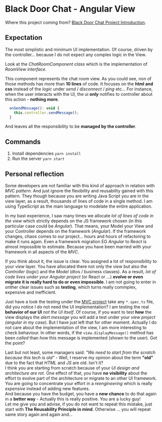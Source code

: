 # Black Door Chat - Angular View

Where this project coming from? [Black Door Chat Project Introduction](https://github.com/cristianmercado19/black-door-chat).

## Expectation

The most simplistic and minimum UI implementation. Of course, driven by the controller... because I do not expect any complex logic in the View.

Look at the *ChatRoomComponent class* which is the implementation of *RoomView interface*.

This component represents the chat room view. As you could see, non of those methods has more than **10 lines** of code. It focuses on the **html and css** instead of the *logic* under *send* / *disconnect* / *ping* etc... For instance, when the user interacts with the UI, the ui **only** notifies to controller about this action - **nothing more**.

```js
  onSendMessage(): void {
    this.controller.sendMessage();
  }
```

And leaves all the responsibility to be **managed by the controller**.

## Commands

1. Install dependencies `yarn install`
2. Run the server `yarn start`

## Personal reflection

Some developers are not familiar with this kind of approach in relation with *MVC pattern*. And just ignore the flexibility and reusability gained with this pattern. They though because you are writing Java Script you are in the view layer, as a result, thousands of lines of code in a single method. I am using TypeScript as the main language to modelate the entire application.

In my bast experience, I saw many times we allocate *lot of lines of code in the view* which strictly depends on the JS framework chosen (in this particular case could be *Angular*). That means, your Model your View and your Controller depends on the framework (*Angular*). If the framework changes, chaos comes to our project... hours and hours of refactoring to make it runs again. Even a framework migration EG *Angular* to *React* is almost impossible to estimate. Because you have been married with your framework in all aspects of the *MVC*.

If you think about it, the issue is clear. You assigned a lot of responsibility to your *view* layer. You have allocated there not only the *view* but also the *Controller* (logic) and the *Model* (dtos / business classes). As a result, *lot of code lives under your Angular project* (or React or ...) **evolve or even migrate it is really hard to do or even impossible**.
I am not going to enter in onther clear issues such as **testing**, which turns really commplex, expensive and inefficient.

Just have a look the testing under the [MVC project](https://github.com/cristianmercado19/black-door-chat-mvc) take any `*.spec.ts` file, did you notice I do not need the UI implementation? I am testing the real **behavior of our UI** *not the UI itself*. Of course, if you want to test **how** the view displays the *alert message* you will add a test under your *view project (angular in my case)*. But I have just left that for other moment. Actually I do not care about the implementation of the view, I am more interesting to check behaviour. In other words, if the `view.displayMessage()` method has been *called* than *how* this message is implemented (shown to the user). Got the point?

Last but not least, some managers said: *"We need to start from the scratch because this tech is old"* - Well, I reserve my opinion about the term **"old"** due to the fact that *HTML* and *JS* are old. Isn't it?</br>
I think you are starting from scratch because of your *UI design and architecture are rot*. One effect of that, you have **no visibility** about the effort to evolve part of the architecture or migrate to an other UI framework.</br>
You are going to concentrate your effort in a *reengineering* which is really *expensive* instead of adding new features.</br>
And because you have the budget, you have a **new chance** to do that again in a **better way** - Actually this is really positive. You are a lucky guy!</br>
Let me give you and advise, if you do not want to repeat this mistake, just start with **The Reusability Principle in mind**. Otherwise ... you will repeat same story again and again and...
